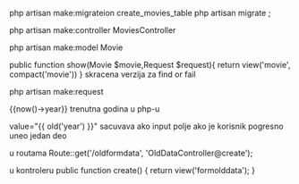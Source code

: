 php artisan make:migrateion create_movies_table
php artisan migrate ;

php artisan make:controller MoviesController

php artisan make:model Movie

public function show(Movie $movie,Request $request){
return view('movie', compact('movie'))
}
skracena verzija za find or fail

php artisan make:request

{{now()->year}}
trenutna godina u php-u

value="{{ old('year') }}"
sacuvava ako input polje ako je korisnik pogresno uneo jedan deo

u routama
Route::get('/oldformdata', 'OldDataController@create');

u kontroleru
public function create()
{
return view('formolddata');
}
